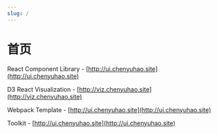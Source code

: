 ```yaml
---
slug: /
---
```


# 首页

React Component Library - [http://ui.chenyuhao.site](http://ui.chenyuhao.site)

D3 React Visualization - [http://viz.chenyuhao.site](http://viz.chenyuhao.site)

Webpack Template - [http://ui.chenyuhao.site](http://ui.chenyuhao.site)

Toolkit - [http://ui.chenyuhao.site](http://ui.chenyuhao.site)
